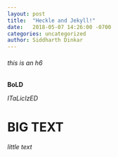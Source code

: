 ```yaml
---
layout: post
title:  "Heckle and Jekyll!"
date:   2018-05-07 14:26:00 -0700
categories: uncategorized
author: Siddharth Dinkar
---
```



###### this is an h6

**BoLD**

*ITaLicIzED*


# BIG TEXT 

###### little text

